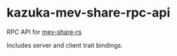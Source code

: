 # kazuka-mev-share-rpc-api

RPC API for [mev-share-rs](https://github.com/flashbots/mev-share/)

Includes server and client trait bindings.
